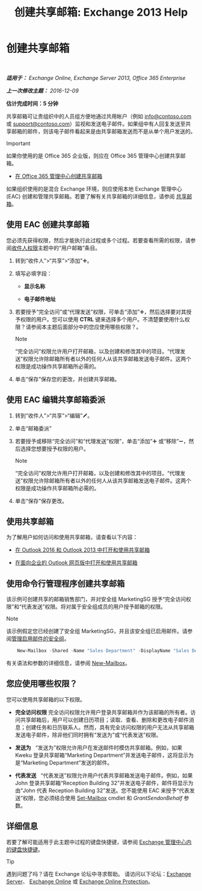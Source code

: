 ﻿---
title: '创建共享邮箱: Exchange 2013 Help'
TOCTitle: 创建共享邮箱
ms:assetid: d34bc827-1e83-4a7f-a219-8ba9c19fe24b
ms:mtpsurl: https://technet.microsoft.com/zh-cn/library/JJ150570(v=EXCHG.150)
ms:contentKeyID: 50491729
ms.date: 01/11/2018
mtps_version: v=EXCHG.150
ms.translationtype: HT
---

# 创建共享邮箱

 

_**适用于：** Exchange Online, Exchange Server 2013, Office 365 Enterprise_

_**上一次修改主题：** 2016-12-09_

**估计完成时间：5 分钟**

共享邮箱可让贵组织中的人员组方便地通过共用帐户（例如 info@contoso.com 或 support@contoso.com）监视和发送电子邮件。如果组中有人回复发送至共享邮箱的邮件，则该电子邮件看起来是由共享邮箱发送而不是从单个用户发送的。

> [!IMPORTANT]  
> 如果你使用的是 Office 365 企业版，则应在 Office 365 管理中心创建共享邮箱。
> <ul>
> <li><p><a href="https://go.microsoft.com/fwlink/p/?linkid=834766">在 Office 365 管理中心创建共享邮箱</a></p></li>
> </ul>


如果组织使用的是混合 Exchange 环境，则应使用本地 Exchange 管理中心 (EAC) 创建和管理共享邮箱。若要了解有关共享邮箱的详细信息，请参阅 [共享邮箱](shared-mailboxes-exchange-2013-help.md)。

## 使用 EAC 创建共享邮箱

您必须先获得权限，然后才能执行此过程或多个过程。若要查看所需的权限，请参阅[收件人权限](recipients-permissions-exchange-2013-help.md)主题中的“用户邮箱”条目。

1.  转到“收件人”\>“共享”\>“添加”![添加图标](images/JJ218640.c1e75329-d6d7-4073-a27d-498590bbb558(EXCHG.150).gif "添加图标")。

2.  填写必填字段：
    
      - **显示名称**
    
      - **电子邮件地址**

3.  若要授予“完全访问”或“代理发送”权限，可单击“添加”![添加图标](images/JJ218640.c1e75329-d6d7-4073-a27d-498590bbb558(EXCHG.150).gif "添加图标")，然后选择要对其授予权限的用户。您可以使用 **CTRL** 键来选择多个用户。不清楚要使用什么权限？请参阅本主题后面部分中的您应使用哪些权限？。
    
    > [!NOTE]  
    > “完全访问”权限允许用户打开邮箱，以及创建和修改其中的项目。“代理发送”权限允许除邮箱所有者以外的任何人从该共享邮箱发送电子邮件。这两个权限是成功操作共享邮箱所必需的。


4.  单击“保存”保存您的更改，并创建共享邮箱。

## 使用 EAC 编辑共享邮箱委派

1.  转到“收件人”\>“共享”\>“编辑”![编辑图标](images/Bb124582.6f53ccb2-1f13-4c02-bea0-30690e6ea71d(EXCHG.150).gif "编辑图标")。

2.  单击“邮箱委派”

3.  若要授予或移除“完全访问”和“代理发送”权限”，单击“添加”![添加图标](images/JJ218640.c1e75329-d6d7-4073-a27d-498590bbb558(EXCHG.150).gif "添加图标") 或“移除”![删除图标](images/JJ657492.479b6ced-8d64-4277-a725-f17fea202b28(EXCHG.150).gif "删除图标")，然后选择您想要授予权限的用户。
    
    > [!NOTE]  
    > “完全访问”权限允许用户打开邮箱，以及创建和修改其中的项目。“代理发送”权限允许除邮箱所有者以外的任何人从该共享邮箱发送电子邮件。这两个权限是成功操作共享邮箱所必需的。


4.  单击“保存”保存更改。

## 使用共享邮箱

为了解用户如何访问和使用共享邮箱，请查看以下内容：

  - [在 Outlook 2016 和 Outlook 2013 中打开和使用共享邮箱](https://go.microsoft.com/fwlink/p/?linkid=834764)

  - [在面向企业的 Outlook 网页版中打开和使用共享邮箱](https://go.microsoft.com/fwlink/p/?linkid=834766)

## 使用命令行管理程序创建共享邮箱

该示例可创建共享的邮箱销售部门，并对安全组 MarketingSG 授予“完全访问权限”和“代表发送”权限。将对属于安全组成员的用户授予邮箱的权限。

> [!NOTE]  
> 该示例假定您已经创建了安全组 MarketingSG，并且该安全组已启用邮件。请参阅<a href="https://technet.microsoft.com/zh-cn/library/bb123521(v=exchg.150)">管理启用邮件的安全组</a>。

```powershell
    New-Mailbox -Shared -Name "Sales Department" -DisplayName "Sales Department" -Alias Sales | Set-Mailbox -GrantSendOnBehalfTo MarketingSG | Add-MailboxPermission -User MarketingSG -AccessRights FullAccess -InheritanceType All
```

有关语法和参数的详细信息，请参阅 [New-Mailbox](https://technet.microsoft.com/zh-cn/library/aa997663\(v=exchg.150\))。

## 您应使用哪些权限？

您可以使用共享邮箱的以下权限。

  - **完全访问权限** 完全访问权限允许用户登录共享邮箱并作为该邮箱的所有者。访问共享邮箱后，用户可以创建日历项目；读取、查看、删除和更改电子邮件消息；创建任务和日历联系人。然而，具有完全访问权限的用户无法从共享邮箱发送电子邮件，除非他们同时拥有“发送为”或“代表发送”权限。

  - **发送为**   “发送为”权限允许用户在发送邮件时模仿共享邮箱。例如，如果 Kweku 登录共享邮箱“Marketing Department”并发送电子邮件，这将显示为是“Marketing Department”发送的邮件。

  - **代表发送**   “代表发送”权限允许用户代表共享邮箱发送电子邮件。例如，如果 John 登录共享邮箱“Reception Building 32”并发送电子邮件，邮件将显示为由“John 代表 Reception Building 32”发送。您不能使用 EAC 来授予“代表发送”权限，您必须结合使用 [Set-Mailbox](https://technet.microsoft.com/zh-cn/library/bb123981\(v=exchg.150\)) cmdlet 和 *GrantSendonBehalf* 参数。

## 详细信息

若要了解可能适用于此主题中过程的键盘快捷键，请参阅 [Exchange 管理中心内的键盘快捷键](keyboard-shortcuts-in-the-exchange-admin-center-exchange-online-protection-help.md)。

> [!TIP]  
> 遇到问题了吗？请在 Exchange 论坛中寻求帮助。 请访问以下论坛：<a href="https://go.microsoft.com/fwlink/p/?linkid=60612">Exchange Server</a>、 <a href="https://go.microsoft.com/fwlink/p/?linkid=267542">Exchange Online</a> 或 <a href="https://go.microsoft.com/fwlink/p/?linkid=285351">Exchange Online Protection</a>。

